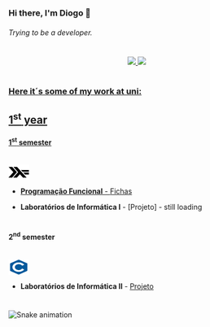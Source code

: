 ### **Hi there, I'm Diogo** 👋
######  Trying to be a developer.
#

<div align="center">
  <a href="https://github.com/diogorn">
  <img height="140em" src="https://github-readme-stats.vercel.app/api?username=diogorn&show_icons=true&theme=onedark&include_all_commits=true&count_private=true"/>
  <img height="140em" src="https://github-readme-stats.vercel.app/api/top-langs/?username=diogorn&layout=compact&langs_count=7&theme=onedark"/>
</div>
 
#
### Here it´s some of my work at uni:
## 1<sup>st</sup> year 
#### 1<sup>st</sup> semester 
<div style="display: inline_block"><br>
  <img align="center" alt="Dioho-hs" height="30" width="40" src="https://raw.githubusercontent.com/devicons/devicon/master/icons/haskell/haskell-plain.svg">
</div>
  
<div>
  
- **Programação Funcional** - [Fichas](https://github.com/diogorn/Programacao-Funcional)
  
- **Laboratórios de Informática I** - [Projeto] - still loading
#

</div> 

#### 2<sup>nd</sup> semester           
<div style="display: inline_block"><br> 
  <img align="center" alt="Diogo-C" height="30" width="40" src="https://raw.githubusercontent.com/devicons/devicon/master/icons/c/c-plain.svg">
</div>   

- **Laboratórios de Informática II** - [Projeto](https://github.com/diogorn/CCPL3G04)
</div>

#

  ![Snake animation](https://github.com/diogorn/diogorn/blob/output/github-contribution-grid-snake.svg)
